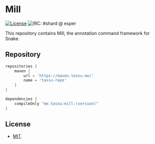 # Mill
[![License](https://img.shields.io/badge/license-MIT-green.svg)](LICENSE)
![IRC: #shard @ esper](https://img.shields.io/badge/irc-%23shard%20%40%20irc.esper.net-ff69b4.svg)

This repository contains Mill, the annotation command framework for Snake.

## Repository

```groovy
repositories {
    maven {
        url = 'https://maven.tassu.me/'
        name = 'tassu-repo'
    }
}

dependencies {
    compileOnly "me.tassu:mill:(version)"
}
```

## License

- [MIT](LICENSE).